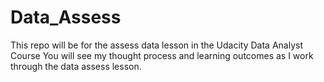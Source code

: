 # Data_Assess
This repo will be for the assess data lesson in the Udacity Data Analyst Course
You will see my thought process and learning outcomes as I work through the 
data assess lesson. 

